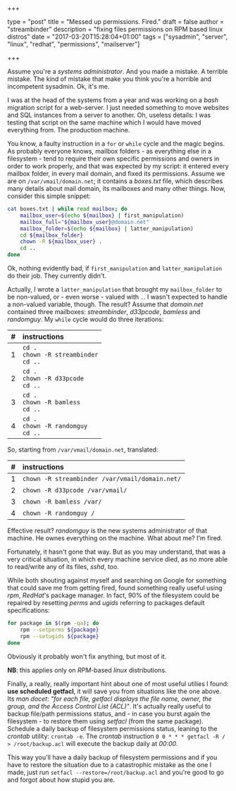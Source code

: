 +++

type = "post"
title = "Messed up permissions. Fired."
draft = false
author = "streambinder"
description = "fixing files permissions on RPM based linux distros"
date = "2017-03-20T15:28:04+01:00"
tags = ["sysadmin", "server", "linux", "redhat", "permissions", "mailserver"]

+++


Assume you're a _systems administrator_. And you made a mistake. A terrible mistake. The kind of mistake that make you think you're a horrible and incompetent sysadmin. Ok, it's me.

I was at the head of the systems from a year and was working on a _bash_ migration script for a web-server. I just needed something to move websites and SQL instances from a server to another. Oh, useless details: I was testing that script on the same machine which I would have moved everything from. The production machine.

You know, a faulty instruction in a `for` or `while` cycle and the magic begins. As probably everyone knows, mailbox folders - as everything else in a filesystem - tend to require their own specific permissions and owners in order to work properly, and that was expected by my script: it entered every mailbox folder, in every mail domain, and fixed its permissions. Assume we are on `/var/vmail/domain.net`; it contains a _boxes.txt_ file, which describes many details about mail domain, its mailboxes and many other things. Now, consider this simple snippet:

```bash
cat boxes.txt | while read mailbox; do
    mailbox_user=$(echo ${mailbox} | first_manipulation)
    mailbox_full="${mailbox_user}@domain.net"
    mailbox_folder=$(echo ${mailbox} | latter_manipulation)
    cd ${mailbox_folder}
    chown -R ${mailbox_user} .
    cd ..
done
```

Ok, nothing evidently bad, if `first_manipulation` and `latter_manipulation` do their job. They currently didn't.

Actually, I wrote a `latter_manipulation` that brought my `mailbox_folder` to be non-valued, or - even worse - valued with `.`. I wasn't expected to handle a non-valued variable, though. The result? Assume that _domain.net_ contained three mailboxes: _streambinder_, _d33pcode_, _bamless_ and _randomguy_. My `while` cycle would do three iterations:

\#  | instructions
:-: | :---------------------------------------------
1   | `cd .`<br> `chown -R streambinder`<br> `cd ..`
2   | `cd .`<br> `chown -R d33pcode`<br> `cd ..`
3   | `cd .`<br> `chown -R bamless`<br> `cd ..`
4   | `cd .`<br> `chown -R randomguy`<br> `cd ..`

So, starting from `/var/vmail/domain.net`, translated:

\#  | instructions
:-: | :---------------------------------------------
1   | `chown -R streambinder /var/vmail/domain.net/`
2   | `chown -R d33pcode /var/vmail/`
3   | `chown -R bamless /var/`
4   | `chown -R randomguy /`

Effective result? _randomguy_ is the new systems administrator of that machine. He ownes everything on the machine. What about me? I'm fired.

Fortunately, it hasn't gone that way. But as you may understand, that was a very critical situation, in which every machine service died, as no more able to read/write any of its files, _sshd_, too.

While both shouting against myself and searching on Google for something that could save me from getting fired, found something really useful using _rpm_, _RedHat_'s package manager. In fact, 90% of the filesystem could be repaired by resetting _perms_ and _ugids_ referring to packages default specifications:

```bash
for package in $(rpm -qa); do
    rpm --setperms ${package}
    rpm --setugids ${package}
done
```

Obviously it probably won't fix anything, but most of it.

**NB**: this applies only on _RPM_-based _linux_ distributions.

Finally, a really, really important hint about one of most useful utilies I found: **use scheduled getfacl**, it will save you from situations like the one above. Its _man_ _docet_: _"for each file, getfacl displays the file name, owner, the group, and the Access Control List (ACL)"_. It's actually really useful to backup file/path permissions status, and - in case you burst again the filesystem - to restore them using _setfacl_ (from the same package). Schedule a daily backup of filesystem permissions status, leaning to the _crontab_ utility: `crontab -e`. The _crontab_ instruction `0 0 * * * getfacl -R / > /root/backup.acl` will execute the backup daily at _00:00_.

This way you'll have a daily backup of filesystem permissions and if you have to restore the situation due to a catastrophic mistake as the one I made, just run `setfacl --restore=/root/backup.acl` and you're good to go and forgot about how stupid you are.
